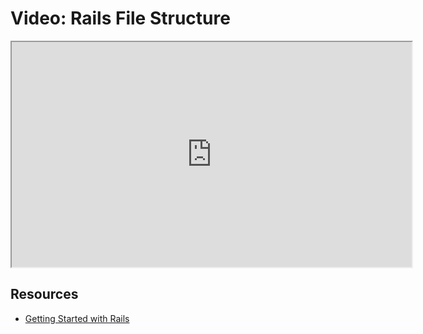 # Video: Rails File Structure

<iframe src="https://player.vimeo.com/video/600359212/?title=0&byline=0&portrait=0" width="640" height="360" allowfullscreen="allowfullscreen" allow="autoplay; fullscreen; picture-in-picture"></iframe>

## Resources

- [Getting Started with Rails](https://guides.rubyonrails.org/getting_started.html)
